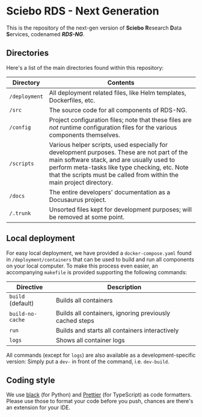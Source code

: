 # Sciebo RDS - Next Generation

This is the repository of the next-gen version of **Sciebo** **R**esearch **D**ata **S**ervices, codenamed **_RDS-NG_**.

## Directories

Here's a list of the main directories found within this repository:

| Directory     | Contents                                                                                                                                                                                                                                                          |
| ------------- | ----------------------------------------------------------------------------------------------------------------------------------------------------------------------------------------------------------------------------------------------------------------- |
| `/deployment` | All deployment related files, like Helm templates, Dockerfiles, etc.                                                                                                                                                                                              |
| `/src`        | The source code for all components of RDS-NG.                                                                                                                                                                                                                     |
| `/config`     | Project configuration files; note that these files are _not_ runtime configuration files for the various components themselves.                                                                                                                                   |
| `/scripts`    | Various helper scripts, used especially for development purposes. These are not part of the main software stack, and are usually used to perform meta-tasks like type checking, etc. Note that the scripts must be called from within the main project directory. |
| `/docs`       | The entire developers' documentation as a Docusaurus project.                                                                                                                                                                                                     |
| `/.trunk`     | Unsorted files kept for development purposes; will be removed at some point.                                                                                                                                                                                      |

## Local deployment

For easy local deployment, we have provided a `docker-compose.yaml` found in `/deployment/containers` that can be used to build and run all components on your local computer. To make this process even easier, an accompanying `makefile` is provided supporting the following commands:

| Directive         | Description                                             |
| ----------------- | ------------------------------------------------------- |
| `build` (default) | Builds all containers                                   |
| `build-no-cache`  | Builds all containers, ignoring previously cached steps |
| `run`             | Builds and starts all containers interactively          |
| `logs`            | Shows all container logs                                |

All commands (except for `logs`) are also available as a development-specific version: Simply put a `dev-` in front of the command, i.e. `dev-build`.

## Coding style

We use [black](https://github.com/psf/black) (for Python) and [Prettier](https://github.com/prettier/prettier) (for TypeScript) as code formatters. Please use those to format your code before you push, chances are there's an extension for your IDE.
